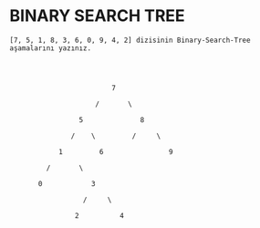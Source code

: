 # BINARY SEARCH TREE



    [7, 5, 1, 8, 3, 6, 0, 9, 4, 2] dizisinin Binary-Search-Tree aşamalarını yazınız.

    


                             7

                         /       \

                     5              8
                    
                   /    \         /     \

                1         6                9

             /       \

           0            3

                      /     \

                    2          4              